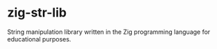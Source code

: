 # zig-str-lib
String manipulation library written in the Zig programming language for educational purposes.

